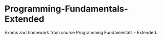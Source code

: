 # Programming-Fundamentals-Extended
Exams and homework from course Programming Fundamentals - Extended.
